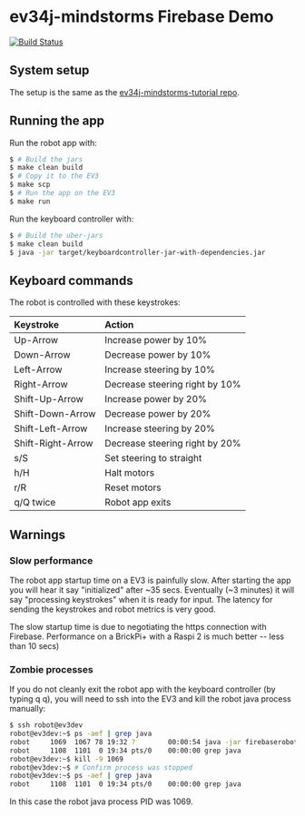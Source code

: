 # ev34j-mindstorms Firebase Demo

[![Build Status](https://travis-ci.org/ev34j/ev34j-mindstorms-firebase.svg?branch=master)](https://travis-ci.org/ev34j/ev34j-mindstorms-firebase)


## System setup

The setup is the same as the
[ev34j-mindstorms-tutorial repo](https://github.com/ev34j/ev34j-mindstorms-tutorial#system-setup).

## Running the app

Run the robot app with:

```bash
$ # Build the jars
$ make clean build
$ # Copy it to the EV3
$ make scp
$ # Run the app on the EV3
$ make run
```

Run the keyboard controller with:
```bash
$ # Build the uber-jars
$ make clean build
$ java -jar target/keyboardcontroller-jar-with-dependencies.jar
```

## Keyboard commands

The robot is controlled with these keystrokes:

| Keystroke            | Action                          |
|:---------------------|:--------------------------------|
| Up-Arrow             | Increase power by 10%           |
| Down-Arrow           | Decrease power by 10%           |
| Left-Arrow           | Increase steering by 10%        |
| Right-Arrow          | Decrease steering right by 10%  |
| Shift-Up-Arrow       | Increase power by 20%           |
| Shift-Down-Arrow     | Decrease power by 20%           |
| Shift-Left-Arrow     | Increase steering by 20%        |
| Shift-Right-Arrow    | Decrease steering right by 20%  |
| s/S                  | Set steering to straight        |
| h/H                  | Halt motors                     |
| r/R                  | Reset motors                    |
| q/Q twice            | Robot app exits                 |


## Warnings

### Slow performance

The robot app startup time on a EV3 is painfully slow.
After starting the app you will hear it say "initialized" after ~35 secs.
Eventually (~3 minutes) it will say "processing keystrokes" when it is ready for input.
The latency for sending the keystrokes and robot metrics is very good.

The slow startup time is due to negotiating the https connection with Firebase.
Performance on a BrickPi+ with a Raspi 2 is much better -- less than 10 secs)

### Zombie processes

If you do not cleanly exit the robot app with the keyboard controller (by typing q q),
you will need to ssh into the EV3 and kill the robot java process manually:

```bash
$ ssh robot@ev3dev
robot@ev3dev:~$ ps -aef | grep java
robot     1069  1067 78 19:32 ?        00:00:54 java -jar firebaserobot-jar-with-dependencies.jar
robot     1108  1101  0 19:34 pts/0    00:00:00 grep java
robot@ev3dev:~$ kill -9 1069
robot@ev3dev:~$ # Confirm process was stopped
robot@ev3dev:~$ ps -aef | grep java
robot     1108  1101  0 19:34 pts/0    00:00:00 grep java
```

In this case the robot java process PID was 1069.